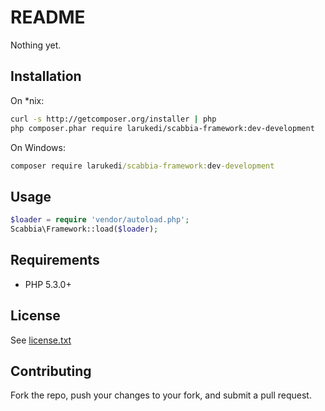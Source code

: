 README
======

Nothing yet.

Installation
------------
On *nix:
``` bash
curl -s http://getcomposer.org/installer | php
php composer.phar require larukedi/scabbia-framework:dev-development
```

On Windows:
``` bat
composer require larukedi/scabbia-framework:dev-development
```

Usage
-----
``` php
$loader = require 'vendor/autoload.php';
Scabbia\Framework::load($loader);
```

Requirements
------------
* PHP 5.3.0+

License
-------
See [license.txt](license.txt)

Contributing
------------
Fork the repo, push your changes to your fork, and submit a pull request.
